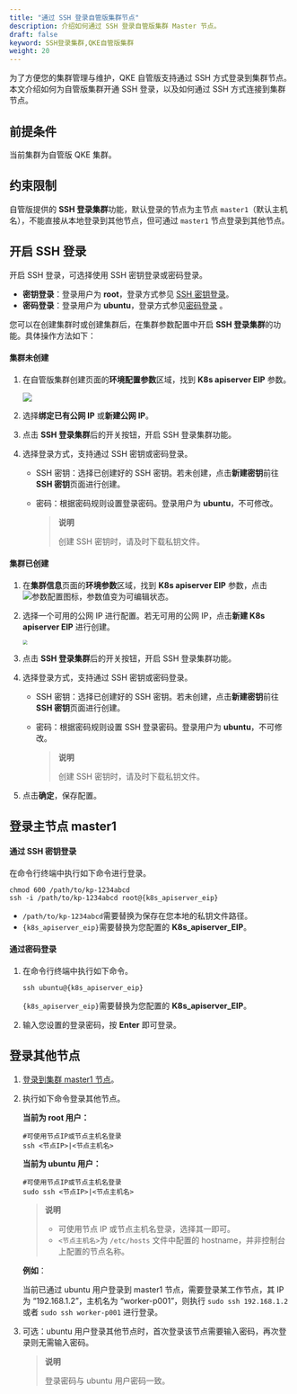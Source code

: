 ```yaml
---
title: "通过 SSH 登录自管版集群节点"
description: 介绍如何通过 SSH 登录自管版集群 Master 节点。
draft: false
keyword: SSH登录集群,QKE自管版集群
weight: 20
---
```


为了方便您的集群管理与维护，QKE 自管版支持通过 SSH 方式登录到集群节点。本文介绍如何为自管版集群开通 SSH 登录，以及如何通过 SSH 方式连接到集群节点。

## 前提条件

当前集群为自管版 QKE 集群。

## 约束限制

自管版提供的 **SSH 登录集群**功能，默认登录的节点为主节点 `master1`（默认主机名），不能直接从本地登录到其他节点，但可通过 `master1` 节点登录到其他节点。

## 开启 SSH 登录

开启 SSH 登录，可选择使用 SSH 密钥登录或密码登录。

- **密钥登录**：登录用户为 **root**，登录方式参见 [SSH 密钥登录](#通过-ssh-密钥登录)。
- **密码登录**：登录用户为 **ubuntu**，登录方式参见[密码登录](#通过密码登录) 。

您可以在创建集群时或创建集群后，在集群参数配置中开启 **SSH 登录集群**的功能。具体操作方法如下：

#### 集群未创建

1. 在自管版集群创建页面的**环境配置参数**区域，找到 **K8s apiserver EIP** 参数。

   <img src="/container/qke_plus/_images/enable_ssh_login_oncreation.png">

2. 选择**绑定已有公网 IP** 或**新建公网 IP**。

3. 点击 **SSH 登录集群**后的开关按钮，开启 SSH 登录集群功能。

4. 选择登录方式，支持通过 SSH 密钥或密码登录。

   - SSH 密钥：选择已创建好的 SSH 密钥。若未创建，点击**新建密钥**前往 **SSH 密钥**页面进行创建。

   - 密码：根据密码规则设置登录密码。登录用户为 **ubuntu**，不可修改。

     > **说明**
     >
     > 创建 SSH 密钥时，请及时下载私钥文件。

#### 集群已创建

1. 在**集群信息**页面的**环境参数**区域，找到 **K8s apiserver EIP** 参数，点击![参数配置](/container/qke_plus/_images/edit_icon.png)图标，参数值变为可编辑状态。

2. 选择一个可用的公网 IP 进行配置。若无可用的公网 IP，点击**新建 K8s apiserver EIP** 进行创建。

   <img src="/container/qke_plus/_images/enable_ssh_login.png" style="zoom:50%">

3. 点击 **SSH 登录集群**后的开关按钮，开启 SSH 登录集群功能。

4. 选择登录方式，支持通过 SSH 密钥或密码登录。

   - SSH 密钥：选择已创建好的 SSH 密钥。若未创建，点击**新建密钥**前往 **SSH 密钥**页面进行创建。

   - 密码：根据密码规则设置 SSH 登录密码。登录用户为 **ubuntu**，不可修改。

     > **说明**
     >
     > 创建 SSH 密钥时，请及时下载私钥文件。

5. 点击**确定**，保存配置。

## 登录主节点 master1 

#### 通过 SSH 密钥登录

在命令行终端中执行如下命令进行登录。

```
chmod 600 /path/to/kp-1234abcd
ssh -i /path/to/kp-1234abcd root@{k8s_apiserver_eip}
```

- `/path/to/kp-1234abcd`需要替换为保存在您本地的私钥文件路径。
- `{k8s_apiserver_eip}`需要替换为您配置的 **K8s_apiserver_EIP**。

#### 通过密码登录

1. 在命令行终端中执行如下命令。

   ```
   ssh ubuntu@{k8s_apiserver_eip}
   ```

   `{k8s_apiserver_eip}`需要替换为您配置的 **K8s_apiserver_EIP**。

2. 输入您设置的登录密码，按 **Enter** 即可登录。

## 登录其他节点

1. [登录到集群 master1 节点](#登录主节点-master1)。

2. 执行如下命令登录其他节点。

   **当前为 root 用户：**

   ```shell
   #可使用节点IP或节点主机名登录
   ssh <节点IP>|<节点主机名>
   ```

   **当前为 ubuntu 用户：**

   ```shell
   #可使用节点IP或节点主机名登录
   sudo ssh <节点IP>|<节点主机名>
   ```

   > **说明**
   >
   > - 可使用节点 IP 或节点主机名登录，选择其一即可。
   > - `<节点主机名>`为  `/etc/hosts`  文件中配置的 hostname，并非控制台上配置的节点名称。

   **例如**：

   当前已通过 ubuntu 用户登录到 master1 节点，需要登录某工作节点，其 IP 为 “192.168.1.2”，主机名为 “worker-p001”，则执行 `sudo ssh 192.168.1.2`  或者  `sudo ssh worker-p001`  进行登录。

3. 可选：ubuntu 用户登录其他节点时，首次登录该节点需要输入密码，再次登录则无需输入密码。

   > **说明**
   >
   > 登录密码与 ubuntu 用户密码一致。



